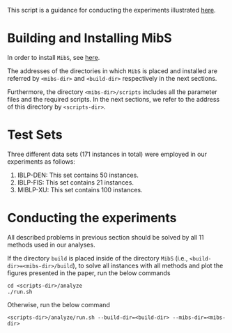 This script is a guidance for conducting the experiments illustrated
[here](http://www.optimization-online.org/DB_FILE/2017/04/5977.pdf).

# Building and Installing MibS

In order to install `MibS`, see
[here](https://github.com/tkralphs/MibS/blob/master/README.md).

The addresses of the directories in which `MibS` is placed and installed
are referred by `<mibs-dir>` and `<build-dir>` respectively in the next sections.

Furthermore, the directory `<mibs-dir>/scripts` includes all the parameter
files and the required scripts. In the next sections, we refer to the
address of this directory by `<scripts-dir>`.

# Test Sets

Three different data sets (171 instances in total) were employed in our
experiments as follows:

1. IBLP-DEN: This set contains 50 instances.
2. IBLP-FIS: This set contains 21 instances.
3. MIBLP-XU: This set contains 100 instances.

# Conducting the experiments

All described problems in previous section should be solved by all 11
methods used in our analyses.

If the directory `build` is placed inside of the directory `MibS`
(i.e., `<build-dir>=<mibs-dir>/build`), to solve all instances with all
methods and plot the figures presented in the paper, run the below commands

```
cd <scripts-dir>/analyze
./run.sh
```

Otherwise, run the below command

```
<scripts-dir>/analyze/run.sh --build-dir=<build-dir> --mibs-dir=<mibs-dir>
```

